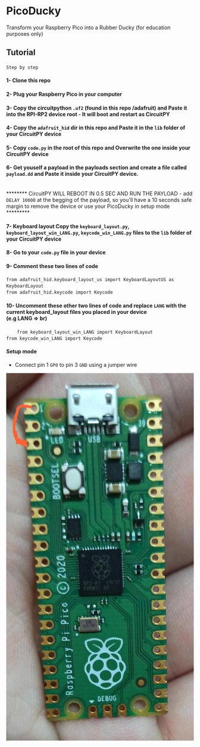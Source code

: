 # PicoDucky
Transform your Raspberry Pico into a Rubber Ducky (for education purposes only)


## Tutorial

`Step by step`

#### 1- Clone this repo

#### 2- Plug your Raspberry Pico in your computer

#### 3- Copy the circuitpython `.uf2` (found in this repo /adafruit) and Paste it into the RPI-RP2 device root - It will boot and restart as CircuitPY

#### 4- Copy the `adafruit_hid` dir in this repo and Paste it in the `lib` folder of your CircuitPY device

#### 5- Copy `code.py` in the root of this repo and Overwrite the one inside your CircuitPY device

#### 6- Get youself a payload in the payloads section and create a file called `payload.dd` and Paste it inside your CircuitPY device.<br/>
<br/>******** CircuitPY WILL REBOOT IN 0.5 SEC AND RUN THE PAYLOAD - add  `DELAY 10000` at the begging of the payload, so you'll have a 10 seconds safe margin to remove the device or use your PicoDucky in setup mode *********

#### 7- Keyboard layout Copy the `keyboard_layout.py`, `keyboard_layout_win_LANG.py`, `keycode_win_LANG.py` files to the `lib` folder of your CircuitPY device

#### 8- Go to your `code.py` file in your device

#### 9- Comment these two lines of code

`from adafruit_hid.keyboard_layout_us import KeyboardLayoutUS as KeyboardLayout`<br/>
`from adafruit_hid.keycode import Keycode`

#### 10- Uncomment these other two lines of code and replace `LANG` with the current keyboard_layout files you placed in your device <br/>(e.g LANG => br)

`   
    from keyboard_layout_win_LANG import KeyboardLayout`<br/>
    `from keycode_win_LANG import Keycode
`

#### Setup mode
- Connect pin 1 `GP0` to pin 3 `GND` using a jumper wire

<img src="./setupMode.jpeg">

